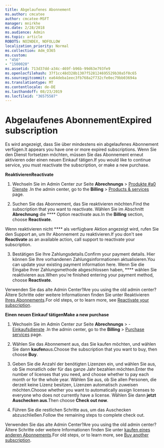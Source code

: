 ```yaml
---
title: Abgelaufenes Abonnement
ms.author: cmcatee
author: cmcatee-MSFT
manager: mnirkhe
ms.date: 2/28/2018
ms.audience: Admin
ms.topic: article
ROBOTS: NOINDEX, NOFOLLOW
localization_priority: Normal
ms.collection: Adm_O365
ms.custom:
- "456"
- "1500020"
ms.assetid: 713d37dd-a34c-469f-b96b-99d63e793fe9
ms.openlocfilehash: 37f1cc48d328b1307f528124695529b30a5f0c65
ms.sourcegitcommit: ea64deba1eec3fb768a2f732cfe0ec79bb03694a
ms.translationtype: MT
ms.contentlocale: de-DE
ms.lasthandoff: 08/23/2019
ms.locfileid: "36575587"
---
```

# <a name="expired-subscription"></a><span data-ttu-id="f8724-102">Abgelaufenes Abonnement</span><span class="sxs-lookup"><span data-stu-id="f8724-102">Expired subscription</span></span>

<span data-ttu-id="f8724-103">Es wird angezeigt, dass Sie über mindestens ein abgelaufenes Abonnement verfügen.</span><span class="sxs-lookup"><span data-stu-id="f8724-103">It appears you have one or more expired subscriptions.</span></span> <span data-ttu-id="f8724-104">Wenn Sie den Dienst fortsetzen möchten, müssen Sie das Abonnement erneut aktivieren oder einen neuen Einkauf tätigen.</span><span class="sxs-lookup"><span data-stu-id="f8724-104">If you would like to continue service, you must reactivate the subscription, or make a new purchase.</span></span>
  
<span data-ttu-id="f8724-105">**Reaktivieren**</span><span class="sxs-lookup"><span data-stu-id="f8724-105">**Reactivate**</span></span>
  
1. <span data-ttu-id="f8724-106">Wechseln Sie im Admin Center zur Seite **Abrechnungs** \> [Produkte #a0 Dienste](https://go.microsoft.com/fwlink/p/?linkid=842054) .</span><span class="sxs-lookup"><span data-stu-id="f8724-106">In the admin center, go to the **Billing** \> [Products & services](https://go.microsoft.com/fwlink/p/?linkid=842054) page.</span></span>

2. <span data-ttu-id="f8724-107">Suchen Sie das Abonnement, das Sie reaktivieren möchten.</span><span class="sxs-lookup"><span data-stu-id="f8724-107">Find the subscription that you want to reactivate.</span></span> <span data-ttu-id="f8724-108">Wählen Sie im Abschnitt **Abrechnung** die \*\*\*\* Option reactivate aus.</span><span class="sxs-lookup"><span data-stu-id="f8724-108">In the **Billing** section, choose **Reactivate**.</span></span>

<span data-ttu-id="f8724-109">Wenn reaktivieren nicht \*\*\*\* als verfügbare Aktion angezeigt wird, rufen Sie den Support an, um Ihr Abonnement zu reaktivieren.</span><span class="sxs-lookup"><span data-stu-id="f8724-109">If you don't see **Reactivate** as an available action, call support to reactivate your subscription.</span></span>

3. <span data-ttu-id="f8724-110">Bestätigen Sie Ihre Zahlungsdetails.</span><span class="sxs-lookup"><span data-stu-id="f8724-110">Confirm your payment details.</span></span> <span data-ttu-id="f8724-111">Hier können Sie Ihre vorhandenen Zahlungsinformationen aktualisieren.</span><span class="sxs-lookup"><span data-stu-id="f8724-111">You can update your existing payment information here.</span></span> <span data-ttu-id="f8724-112">Wenn Sie die Eingabe Ihrer Zahlungsmethode abgeschlossen haben, \*\*\*\* wählen Sie reaktivieren aus.</span><span class="sxs-lookup"><span data-stu-id="f8724-112">When you're finished entering your payment method, choose **Reactivate**.</span></span>

<span data-ttu-id="f8724-113">Verwenden Sie das alte Admin Center?</span><span class="sxs-lookup"><span data-stu-id="f8724-113">Are you using the old admin center?</span></span> <span data-ttu-id="f8724-114">Ältere Schritte oder weitere Informationen finden Sie unter Reaktivieren [Ihres Abonnements](https://docs.microsoft.com/office365/admin/subscriptions-and-billing/reactivate-your-subscription).</span><span class="sxs-lookup"><span data-stu-id="f8724-114">For old steps, or to learn more, see [Reactivate your subscription](https://docs.microsoft.com/office365/admin/subscriptions-and-billing/reactivate-your-subscription).</span></span>

<span data-ttu-id="f8724-115">**Einen neuen Einkauf tätigen**</span><span class="sxs-lookup"><span data-stu-id="f8724-115">**Make a new purchase**</span></span>
  
1. <span data-ttu-id="f8724-116">Wechseln Sie im Admin Center zur Seite **Abrechnungs** \> - [Einkaufsdienste](https://go.microsoft.com/fwlink/p/?linkid=868433) .</span><span class="sxs-lookup"><span data-stu-id="f8724-116">In the admin center, go to the **Billing** \> [Purchase services](https://go.microsoft.com/fwlink/p/?linkid=868433) page.</span></span>

2. <span data-ttu-id="f8724-117">Wählen Sie das Abonnement aus, das Sie kaufen möchten, und wählen Sie dann **kaufen**aus.</span><span class="sxs-lookup"><span data-stu-id="f8724-117">Choose the subscription that you want to buy, then choose **Buy**.</span></span>

3. <span data-ttu-id="f8724-118">Geben Sie die Anzahl der benötigten Lizenzen ein, und wählen Sie aus, ob Sie monatlich oder für das ganze Jahr bezahlen möchten.</span><span class="sxs-lookup"><span data-stu-id="f8724-118">Enter the number of licenses that you need, and choose whether to pay each month or for the whole year.</span></span> <span data-ttu-id="f8724-119">Wählen Sie aus, ob Sie allen Personen, die derzeit keine Lizenz besitzen, Lizenzen automatisch zuweisen möchten.</span><span class="sxs-lookup"><span data-stu-id="f8724-119">Choose whether you want to automatically assign licenses to everyone who does not currently have a license.</span></span> <span data-ttu-id="f8724-120">Wählen Sie dann **jetzt Auschecken aus**.</span><span class="sxs-lookup"><span data-stu-id="f8724-120">Then choose **Check out now**.</span></span>

4. <span data-ttu-id="f8724-121">Führen Sie die restlichen Schritte aus, um das Auschecken abzuschließen.</span><span class="sxs-lookup"><span data-stu-id="f8724-121">Follow the remaining steps to complete check out.</span></span>

<span data-ttu-id="f8724-122">Verwenden Sie das alte Admin Center?</span><span class="sxs-lookup"><span data-stu-id="f8724-122">Are you using the old admin center?</span></span> <span data-ttu-id="f8724-123">Ältere Schritte oder weitere Informationen finden Sie unter [kaufen eines anderen Abonnements](https://docs.microsoft.com/office365/admin/subscriptions-and-billing/buy-another-subscription).</span><span class="sxs-lookup"><span data-stu-id="f8724-123">For old steps, or to learn more, see [Buy another subscription](https://docs.microsoft.com/office365/admin/subscriptions-and-billing/buy-another-subscription).</span></span>
